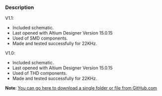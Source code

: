 ### Description

V1.1:
- Included schematic.
- Last opened with Altium Designer Version 15.0.15
- Used of SMD components.
- Made and tested successfully for 22KHz.

V1.0:
- Included schematic.
- Last opened with Altium Designer Version 15.0.15
- Used of THD components.
- Made and tested successfully for 22KHz.

**Note**: [You can go here to download a single folder or file from GitHub.com](https://minhaskamal.github.io/DownGit/#/home)
